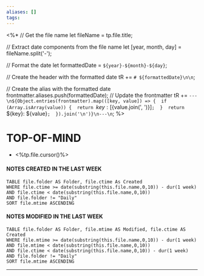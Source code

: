 ```yaml
---
aliases: []
tags: 
---
```


<%*
// Get the file name
let fileName = tp.file.title;

// Extract date components from the file name
let [year, month, day] = fileName.split('-');

// Format the date
let formattedDate = `${year}-${month}-${day}`;

// Create the header with the formatted date
tR += `# ${formattedDate}\n\n`;

// Create the alias with the formatted date 
frontmatter.aliases.push(formattedDate);
// Update the frontmatter 
tR += `---\n${Object.entries(frontmatter).map(([key, value]) => { 
	if (Array.isArray(value)) { 
		return `${key}: [${value.join(', ')}]`; 
	} 
	return `${key}: ${value}`; 
}).join('\n')}\n---\n`;
%>
# TOP-OF-MIND
- <%tp.file.cursor()%> 
#### NOTES CREATED IN THE LAST WEEK
``` dataview
TABLE file.folder AS Folder, file.ctime As Created
WHERE file.ctime >= date(substring(this.file.name,0,10)) - dur(1 week) 
AND file.ctime < date(substring(this.file.name,0,10)) 
AND file.folder != "Daily"
SORT file.mtime ASCENDING
```

#### NOTES MODIFIED IN THE LAST WEEK
``` dataview
TABLE file.folder AS Folder, file.mtime AS Modified, file.ctime AS Created
WHERE file.mtime >= date(substring(this.file.name,0,10)) - dur(1 week)
AND file.mtime < date(substring(this.file.name,0,10))
AND file.ctime < date(substring(this.file.name,0,10)) - dur(1 week)
AND file.folder != "Daily"
SORT file.mtime ASCENDING
```
---
